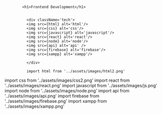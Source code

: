 
            <h1>Frontend Development</h1>
           

              <div className='tech'>
              <img src={html} alt='html'/>
              <img src={css} alt='css'/>
              <img src={javascript} alt='javascript'/>
              <img src={react} alt='react'/>
              <img src={node} alt='node'/>
              <img src={api} alt='api' />
              <img src={firebase} alt='firebase'/>
              <img src={xampp} alt='xampp'/>

              </div>

              import html from '../assets/images/html2.png'
import css from '../assets/images/css2.png'
import react from '../assets/images/react.png'
import javascript from '../assets/images/js.png'
import node from '../assets/images/node.png'
import api from '../assets/images/api.png'
import firebase from '../assets/images/firebase.png'
import xampp from '../assets/images/xampp.png'
